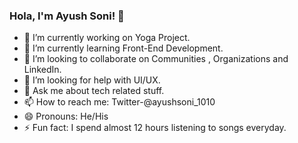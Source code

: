 ### Hola, I'm Ayush Soni! 👋

- 🔭 I’m currently working on Yoga Project.
- 🌱 I’m currently learning Front-End Development.
- 👯 I’m looking to collaborate on Communities , Organizations and LinkedIn.
- 🤔 I’m looking for help with UI/UX.
- 💬 Ask me about tech related stuff.
- 📫 How to reach me: Twitter-@ayushsoni_1010
- 😄 Pronouns: He/His
- ⚡ Fun fact: I spend almost 12 hours listening to songs everyday. 
